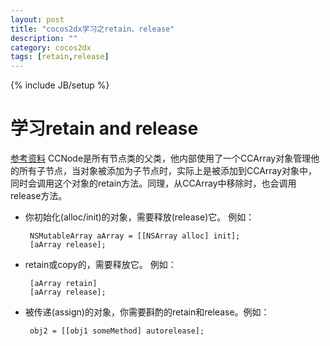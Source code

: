 ```yaml
---
layout: post
title: "cocos2dx学习之retain、release"
description: ""
category: cocos2dx
tags: [retain,release]
---
```

{% include JB/setup %}

学习retain and release
====================

[参考资料][1]
CCNode是所有节点类的父类，他内部使用了一个CCArray对象管理他的所有子节点，当对象被添加为子节点时，实际上是被添加到CCArray对象中，同时会调用这个对象的retain方法。同理，从CCArray中移除时，也会调用release方法。

 - 你初始化(alloc/init)的对象，需要释放(release)它。
例如：

        NSMutableArray aArray = [[NSArray alloc] init];
        [aArray release];

 - retain或copy的，需要释放它。
例如：
 
        [aArray retain]
        [aArray release];

 - 被传递(assign)的对象，你需要斟酌的retain和release。例如：

        obj2 = [[obj1 someMethod] autorelease];


  [1]: http://blog.csdn.net/jasonwu1990/article/details/7454818